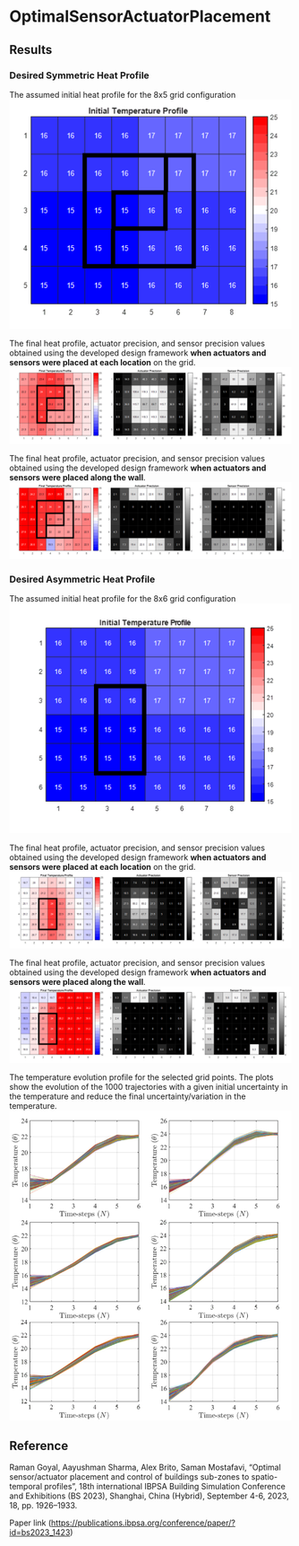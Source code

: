 # OptimalSensorActuatorPlacement

## Results

### Desired Symmetric Heat Profile

The assumed initial heat profile for the 8x5 grid configuration
![Start8x5](https://github.com/ramaniitrgoyal92/OptimalSensorActuatorPlacement/blob/main/Result/Start8x5.png)

The final heat profile, actuator precision, and sensor precision values obtained using the developed design framework **when actuators and sensors were placed at each location** on the grid. 
![Initial8x5](https://github.com/ramaniitrgoyal92/OptimalSensorActuatorPlacement/blob/main/Result/Initial8x5.png)

The final heat profile, actuator precision, and sensor precision values obtained using the developed design framework **when actuators and sensors were placed along the wall**.
![Wall8x5](https://github.com/ramaniitrgoyal92/OptimalSensorActuatorPlacement/blob/main/Result/Wall8x5.png)

### Desired Asymmetric Heat Profile

The assumed initial heat profile for the 8x6 grid configuration
![Start8x6](https://github.com/ramaniitrgoyal92/OptimalSensorActuatorPlacement/blob/main/Result/Start8x6.png)

The final heat profile, actuator precision, and sensor precision values obtained using the developed design framework **when actuators and sensors were placed at each location** on the grid. 
![Initial8x6](https://github.com/ramaniitrgoyal92/OptimalSensorActuatorPlacement/blob/main/Result/Initial8x6.png)

The final heat profile, actuator precision, and sensor precision values obtained using the developed design framework **when actuators and sensors were placed along the wall**.
![Wall8x6](https://github.com/ramaniitrgoyal92/OptimalSensorActuatorPlacement/blob/main/Result/Wall8x6.png)


The temperature evolution profile for the selected grid points. The plots show the evolution of the 1000 trajectories with a given initial uncertainty in the temperature and reduce the final uncertainty/variation in the temperature.
![Var_wall_8x6](https://github.com/ramaniitrgoyal92/OptimalSensorActuatorPlacement/blob/main/Result/Var_wall_8x6.png)


## Reference

Raman Goyal, Aayushman Sharma, Alex Brito, Saman Mostafavi, “Optimal sensor/actuator placement and control of buildings sub-zones to spatio-temporal profiles”, 18th international IBPSA Building Simulation Conference and Exhibitions (BS 2023), Shanghai, China (Hybrid), September 4-6, 2023, 18, pp. 1926–1933.

Paper link (https://publications.ibpsa.org/conference/paper/?id=bs2023_1423)